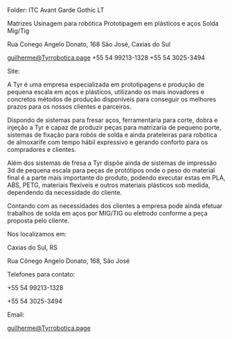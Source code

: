 Folder:
ITC Avant Garde Gothic LT

Matrizes
Usinagem para robótica
Prototipagem em plásticos e aços
Solda Mig/Tig

Rua Conego Angelo Donato, 168
São José, Caxias do Sul

guilherme@Tyrrobotica.page
+55 54 99213-1328
+55 54 3025-3494

Site:

A Tyr é uma empresa especializada em prototipagens e produção de pequena escala em aços e plásticos, utilizando os mais inovadores e concretos métodos de produção disponíveis para conseguir os melhores prazos para os nossos clientes e parceiros.

Dispondo de sistemas para fresar aços, ferramentaria para corte, dobra e injeção a Tyr é capaz de produzir peças para matrizaria de pequeno porte, sistemas de fixação para robôs de solda e ainda prateleiras para robótica de almoxarife com tempo hábil expressivo e gerando conforto para os compradores e clientes.

Além dos sistemas de fresa a Tyr dispõe ainda de sistemas de impressão 3d de pequena escala para peças de protótipos onde o peso do material final é a parte mais importante do produto, podendo executar estas em PLA, ABS, PETG, materiais flexíveis e outros materiais plásticos sob medida, dependendo da necessidade do cliente.

Contando com as necessidades dos clientes a empresa pode ainda efetuar trabalhos de solda em aços por MIG/TIG ou eletrodo conforme a peça proposta pelo cliente.

Nos localizamos em:

Caxias do Sul, RS

Rua Cônego Angelo Donato, 168, São José

Telefones para contato:

+55 54 99213-1328

+55 54 3025-3494

Email:

guilherme@Tyrrobotica.page
